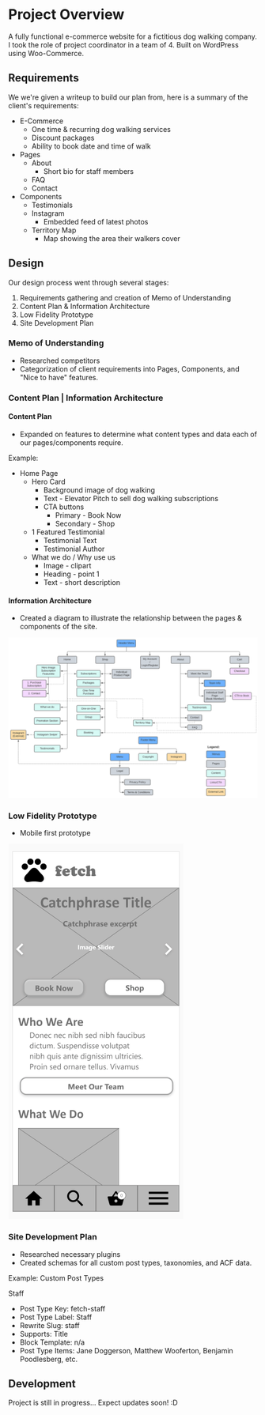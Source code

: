 # Project Overview

A fully functional e-commerce website for a fictitious dog walking company. I took the role of project coordinator in a team of 4. Built on WordPress using Woo-Commerce.

## Requirements

We we're given a writeup to build our plan from, here is a summary of the client's requirements:
- E-Commerce
    - One time & recurring dog walking services
    - Discount packages
    - Ability to book date and time of walk
- Pages
    - About
        - Short bio for staff members
    - FAQ
    - Contact
- Components
    - Testimonials
    - Instagram
        - Embedded feed of latest photos
    - Territory Map
        - Map showing the area their walkers cover


## Design

Our design process went through several stages:

1. Requirements gathering and creation of Memo of Understanding
2. Content Plan & Information Architecture
3. Low Fidelity Prototype
4. Site Development Plan

### Memo of Understanding
- Researched competitors
- Categorization of client requirements into Pages, Components, and "Nice to have" features.

### Content Plan | Information Architecture


#### Content Plan

- Expanded on features to determine what content types and data each of our pages/components require.

Example:
- Home Page
    - Hero Card
        - Background image of dog walking
        - Text - Elevator Pitch to sell dog walking subscriptions
        - CTA buttons
            - Primary - Book Now
            - Secondary - Shop
    - 1 Featured Testimonial
        - Testimonial Text
        - Testimonial Author
    - What we do / Why use us
        - Image - clipart 
        - Heading - point 1
        - Text - short description

#### Information Architecture
- Created a diagram to illustrate the relationship between the pages & components of the site.

![information architecture](Information-Architecture.svg)


### Low Fidelity Prototype
- Mobile first prototype

![low fidelity prototype](fetchPrototype.gif)

### Site Development Plan

- Researched necessary plugins
- Created schemas for all custom post types, taxonomies, and ACF data.

Example: Custom Post Types

Staff
- Post Type Key: fetch-staff
- Post Type Label: Staff
- Rewrite Slug: staff
- Supports: Title
- Block Template: n/a
- Post Type Items: Jane Doggerson,
    Matthew Wooferton, Benjamin Poodlesberg, etc. 


## Development

Project is still in progress... Expect updates soon! :D